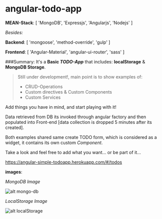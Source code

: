 # angular-todo-app 
**MEAN-Stack**: [ 'MongoDB', 'Expressjs', 'Angularjs', 'Nodejs' ]

_Besides:_

**Backend**: [ 'mongoose', 'method-override', 'gulp' ]

**Frontend**: [ 'Angular-Material', 'angular-ui-router', 'sass' ]

###Summary:
It's a **Basic _TODO-App_** that includes: **localStorage** & **MongoDB Storage**.
> Still under development!, main point is to show examples of:
>
> * CRUD-Operations
> * Custom directives & Custom Components
> * Custom Services

Add things you have in mind, and start playing with it!

Data retrieved from DB its invoked through angular factory and then populated into Front-end [data collection is dropped 5 minutes after its created].

Both examples shared same create TODO form, which is considered as a widget, it contains its own custom *Component*.

Take a look and feel free to add what you want... or be part of it...

https://angular-simple-todoapp.herokuapp.com/#/todos

**images**:

_MongoDB Image_

![alt mongo-db](https://cloud.githubusercontent.com/assets/8467393/18693285/76cd0284-7f55-11e6-9729-d0d5cacbbe13.png)

_LocalStorage Image_

![alt localStorage](https://cloud.githubusercontent.com/assets/8467393/18693275/6f7bbc00-7f55-11e6-8433-f68c6730b15b.png)



